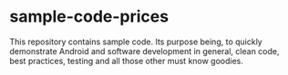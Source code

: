 # sample-code-prices
This repository contains sample code. Its purpose being, to quickly demonstrate Android and software development in general, clean code, best practices, testing and all those other must know goodies.
